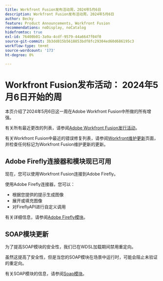 ```yaml
---
title: Workfront Fusion发布活动周，2024年5月6日
description: Workfront Fusion发布活动周，2024年5月6日
author: Becky
feature: Product Announcements, Workfront Fusion
recommendations: noDisplay, noCatalog
hidefromtoc: true
exl-id: 76400b01-3a9a-4cdf-9579-44a6647f04f0
source-git-commit: 3b3dd815b5618853bdf8fc29304ed60d686195c3
workflow-type: tm+mt
source-wordcount: '173'
ht-degree: 0%

---
```


# Workfront Fusion发布活动： 2024年5月6日开始的周

本页介绍了2024年5月6日这一周在Adobe Workfront Fusion中所做的所有增强。

有关所有最近更改的列表，请参阅[Adobe Workfront Fusion发行活动](../../../product-announcements/product-releases/fusion-release-activity/fusion-release-activity.md)。

有关Workfront Fusion中最近的错误修复列表，请参阅[Workfront维护更新](https://experienceleague.adobe.com/docs/workfront-known-issues/releases/current-updates.html)页面，并检查任何标记为Workfront Fusion维护更新的更新。

## Adobe Firefly连接器和模块现已可用

现在，您可以使用Workfront Fusion连接到Adobe Firefly。

使用Adobe Firefly连接器，您可以：

* 根据您提供的提示生成图像
* 展开或填充图像
* 对FireflyAPI进行自定义调用

有关详细信息，请参阅[Adobe Firefly模块](/help/quicksilver/workfront-fusion/apps-and-their-modules/adobe-firefly-modules.md)。

## SOAP模块更新

为了提高SOAP模块的安全性，我们已在WDSL加载期间禁用重定向。

虽然这提高了安全性，但是当您的SOAP模块在场景中运行时，可能会阻止未验证的重定向。

有关SOAP模块的信息，请参阅[Soap模块](/help/quicksilver/workfront-fusion/apps-and-their-modules/soap-module.md)。
